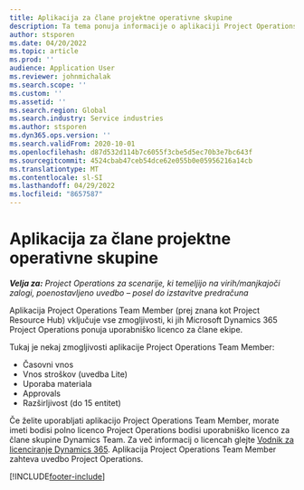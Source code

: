 ```yaml
---
title: Aplikacija za člane projektne operativne skupine
description: Ta tema ponuja informacije o aplikaciji Project Operations Team Member v Microsoftu Dynamics 365 Project Operations.
author: stsporen
ms.date: 04/20/2022
ms.topic: article
ms.prod: ''
audience: Application User
ms.reviewer: johnmichalak
ms.search.scope: ''
ms.custom: ''
ms.assetid: ''
ms.search.region: Global
ms.search.industry: Service industries
ms.author: stsporen
ms.dyn365.ops.version: ''
ms.search.validFrom: 2020-10-01
ms.openlocfilehash: d87d532d114b7c6055f3cbe5d5ec70b3e7bc643f
ms.sourcegitcommit: 4524cbab47ceb54dce62e055b0e05956216a14cb
ms.translationtype: MT
ms.contentlocale: sl-SI
ms.lasthandoff: 04/29/2022
ms.locfileid: "8657587"
---
```

# <a name="project-operations-team-member-app"></a>Aplikacija za člane projektne operativne skupine

_**Velja za:** Project Operations za scenarije, ki temeljijo na virih/manjkajoči zalogi, poenostavljeno uvedbo – posel do izstavitve predračuna_

Aplikacija Project Operations Team Member (prej znana kot Project Resource Hub) vključuje vse zmogljivosti, ki jih Microsoft Dynamics 365 Project Operations ponuja uporabniško licenco za člane ekipe.

Tukaj je nekaj zmogljivosti aplikacije Project Operations Team Member:

- Časovni vnos
- Vnos stroškov (uvedba Lite)
- Uporaba materiala
- Approvals
- Razširljivost (do 15 entitet)

Če želite uporabljati aplikacijo Project Operations Team Member, morate imeti bodisi polno licenco Project Operations bodisi uporabniško licenco za člane skupine Dynamics Team. Za več informacij o licencah glejte [Vodnik za licenciranje Dynamics 365](https://go.microsoft.com/fwlink/?LinkId=866544&clcid=0x409). Aplikacija Project Operations Team Member zahteva uvedbo Project Operations.

[!INCLUDE[footer-include](../includes/footer-banner.md)]
